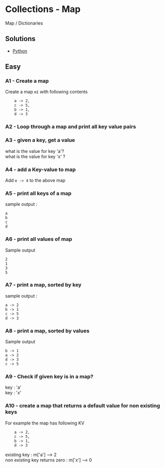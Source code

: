 <link rel='stylesheet' href='assets/css/main.css'/>


# Collections - Map
Map / Dictionaries

## Solutions
* [Python](answers/python/collections-map-solution.ipynb)

## Easy

### A1 - Create a map
Create a map `m1` with following contents
```
    a -> 2,
    c -> 5,
    b -> 1,
    d -> 3
```

### A2 - Loop through a map and print all key value pairs

### A3 - given a key, get a value
what is the value for key 'a'?  
what is the value for key 'x' ?

### A4 - add a Key-value to map
Add `e -> 4` to the above map

### A5 - print all keys of a map
sample output :
```
a
b
c
d
```

### A6 - print all values of map
Sample output
```
2
1
3
5
```

### A7 - print a map, sorted by key
sample output :
```
a -> 2
b -> 1
c -> 5
d -> 3
```

### A8 - print a map, sorted by values
Sample output
```
b -> 1
a -> 2
d -> 3
c -> 5
```

### A9 - Check if given key is in a map?
key : 'a'  
key : 'x'

### A10 - create a map that returns a default value for non existing keys
For example the map has following KV
```
    a -> 2,
    c -> 5,
    b -> 1,
    d -> 3
```

existing key : m['a'] --> 2  
non existing key returns zero : m['x'] --> 0
